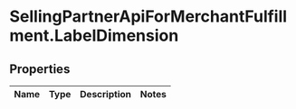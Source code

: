 # SellingPartnerApiForMerchantFulfillment.LabelDimension

## Properties
Name | Type | Description | Notes
------------ | ------------- | ------------- | -------------
